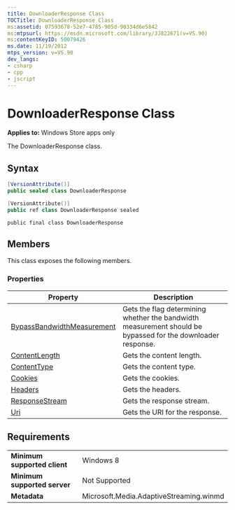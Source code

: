 ```yaml
---
title: DownloaderResponse Class
TOCTitle: DownloaderResponse Class
ms:assetid: 07593678-52e7-4785-905d-90334d6e5842
ms:mtpsurl: https://msdn.microsoft.com/library/JJ822671(v=VS.90)
ms:contentKeyID: 50079426
ms.date: 11/19/2012
mtps_version: v=VS.90
dev_langs:
- csharp
- cpp
- jscript
---
```


# DownloaderResponse Class

**Applies to:** Windows Store apps only

The DownloaderResponse class.

## Syntax

```csharp
[VersionAttribute()]
public sealed class DownloaderResponse
```

```cpp
[VersionAttribute()]
public ref class DownloaderResponse sealed
```

```jscript
public final class DownloaderResponse
```

## Members

This class exposes the following members.

### Properties

|Property|Description|
|--- |--- |
|[BypassBandwidthMeasurement](downloaderresponse-bypassbandwidthmeasurement-property.md)|Gets the flag determining whether the bandwidth measurement should be bypassed for the downloader response.|
|[ContentLength](downloaderresponse-contentlength-property.md)|Gets the content length.|
|[ContentType](downloaderresponse-contenttype-property.md)|Gets the content type.|
|[Cookies](downloaderresponse-cookies-property.md)|Gets the cookies.|
|[Headers](downloaderresponse-headers-property.md)|Gets the headers.|
|[ResponseStream](downloaderresponse-responsestream-property.md)|Gets the response stream.|
|[Uri](downloaderresponse-uri-property.md)|Gets the URI for the response.|

## Requirements

|||
|--- |--- |
|**Minimum supported client**|Windows 8|
|**Minimum supported server**|Not Supported|
|**Metadata**|Microsoft.Media.AdaptiveStreaming.winmd|
